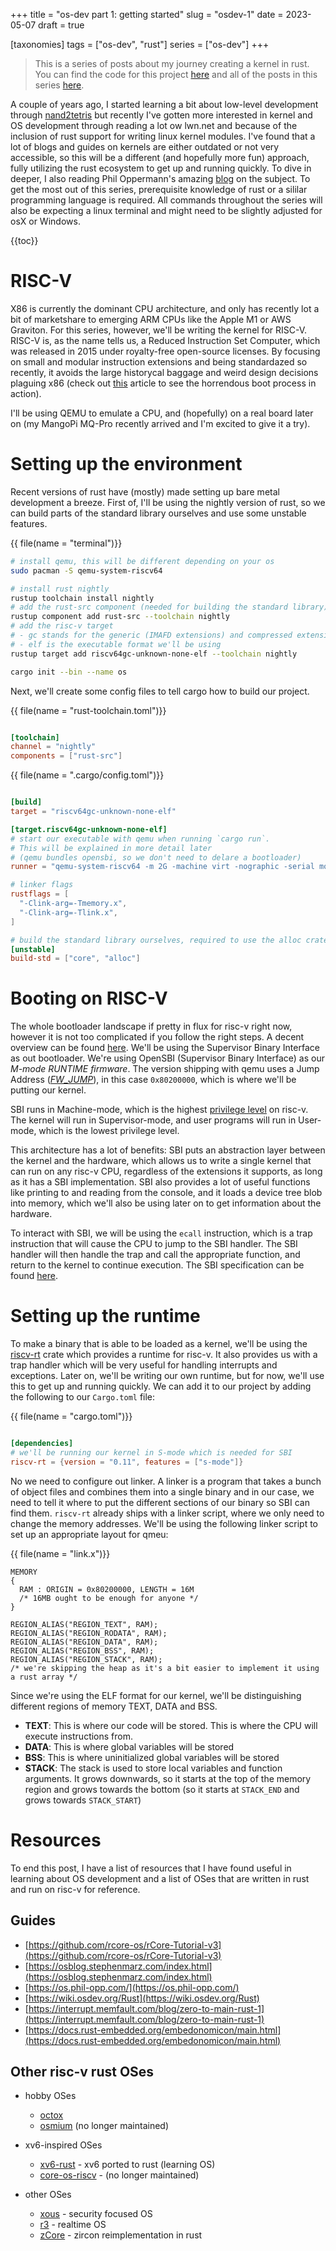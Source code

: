 +++
title = "os-dev part 1: getting started"
slug = "osdev-1"
date = 2023-05-07
draft = true

[taxonomies]
tags = ["os-dev", "rust"]
series = ["os-dev"]
+++

> This is a series of posts about my journey creating a kernel in rust. You can find the code for this project [here](https://github.com/explodingcamera/pogos) and all of the posts in this series [here](/series/os-dev/).

A couple of years ago, I started learning a bit about low-level development through [nand2tetris](https://www.nand2tetris.org/) but recently I've gotten more interested in kernel and OS development through reading a lot ow lwn.net and because of the inclusion of rust support for writing linux kernel modules.
I've found that a lot of blogs and guides on kernels are either outdated or not very accessible, so this will be a different (and hopefully more fun) approach, fully utilizing the rust ecosystem to get up and running quickly. To dive in deeper, I also reading Phil Oppermann's amazing [blog](https://os.phil-opp.com/) on the subject. To get the most out of this series, prerequisite knowledge of rust or a sililar programming language is required. All commands throughout the series will also be expecting a linux terminal and might need to be slightly adjusted for osX or Windows.

{{toc}}

# RISC-V

X86 is currently the dominant CPU architecture, and only has recently lot a bit of marketshare to emerging ARM CPUs like the Apple M1 or AWS Graviton. For this series, however, we'll be writing the kernel for RISC-V. RISC-V is, as the name tells us, a Reduced Instruction Set Computer, which was released in 2015 under royalty-free open-source licenses. By focusing on small and modular instruction extensions and being standardazed so recently, it avoids the large historycal baggage and weird design decisions plaguing x86 (check out [this](https://mjg59.dreamwidth.org/66109.html) article to see the horrendous boot process in action).

I'll be using QEMU to emulate a CPU, and (hopefully) on a real board later on (my MangoPi MQ-Pro recently arrived and I'm excited to give it a try).

# Setting up the environment

Recent versions of rust have (mostly) made setting up bare metal development a breeze. First of, I'll be using the nightly version of rust, so we can build parts of the standard library ourselves and use some unstable features.

{{ file(name = "terminal")}}

```bash
# install qemu, this will be different depending on your os
sudo pacman -S qemu-system-riscv64

# install rust nightly
rustup toolchain install nightly
# add the rust-src component (needed for building the standard library)
rustup component add rust-src --toolchain nightly
# add the risc-v target
# - gc stands for the generic (IMAFD extensions) and compressed extensions
# - elf is the executable format we'll be using
rustup target add riscv64gc-unknown-none-elf --toolchain nightly

cargo init --bin --name os
```

Next, we'll create some config files to tell cargo how to build our project.

{{ file(name = "rust-toolchain.toml")}}

```toml

[toolchain]
channel = "nightly"
components = ["rust-src"]
```

{{ file(name = ".cargo/config.toml")}}

```toml

[build]
target = "riscv64gc-unknown-none-elf"

[target.riscv64gc-unknown-none-elf]
# start our executable with qemu when running `cargo run`.
# This will be explained in more detail later
# (qemu bundles opensbi, so we don't need to delare a bootloader)
runner = "qemu-system-riscv64 -m 2G -machine virt -nographic -serial mon:stdio -kernel"

# linker flags
rustflags = [
  "-Clink-arg=-Tmemory.x",
  "-Clink-arg=-Tlink.x",
]

# build the standard library ourselves, required to use the alloc crate
[unstable]
build-std = ["core", "alloc"]
```

# Booting on RISC-V

The whole bootloader landscape if pretty in flux for risc-v right now, however it is not too complicated if you follow the right steps. A decent overview can be found [here](https://riscv.org/wp-content/uploads/2019/12/Summit_bootflow.pdf). We'll be using the Supervisor Binary Interface as out bootloader. We're using OpenSBI (Supervisor Binary Interface) as our _M-mode RUNTIME firmware_. The version shipping with qemu uses a Jump Address ([_FW_JUMP_](https://github.com/riscv-software-src/opensbi/blob/master/docs/firmware/fw_jump.md)), in this case `0x80200000`, which is where we'll be putting our kernel.

SBI runs in Machine-mode, which is the highest [privilege level](http://docs.keystone-enclave.org/en/latest/Getting-Started/How-Keystone-Works/RISC-V-Background.html#risc-v-privilieged-isa) on risc-v. The kernel will run in Supervisor-mode, and user programs will run in User-mode, which is the lowest privilege level.

This architecture has a lot of benefits: SBI puts an abstraction layer between the kernel and the hardware, which allows us to write a single kernel that can run on any risc-v CPU, regardless of the extensions it supports, as long as it has a SBI implementation. SBI also provides a lot of useful functions like printing to and reading from the console, and it loads a device tree blob into memory, which we'll also be using later on to get information about the hardware.

To interact with SBI, we will be using the `ecall` instruction, which is a trap instruction that will cause the CPU to jump to the SBI handler. The SBI handler will then handle the trap and call the appropriate function, and return to the kernel to continue execution. The SBI specification can be found [here](https://github.com/riscv-non-isa/riscv-sbi-doc/blob/master/riscv-sbi.adoc).

# Setting up the runtime

To make a binary that is able to be loaded as a kernel, we'll be using the [riscv-rt](https://crates.io/crates/riscv-rt) crate which provides a runtime for risc-v. It also provides us with a trap handler which will be very useful for handling interrupts and exceptions. Later on, we'll be writing our own runtime, but for now, we'll use this to get up and running quickly. We can add it to our project by adding the following to our `Cargo.toml` file:

{{ file(name = "cargo.toml")}}

```toml

[dependencies]
# we'll be running our kernel in S-mode which is needed for SBI
riscv-rt = {version = "0.11", features = ["s-mode"]}
```

No we need to configure out linker. A linker is a program that takes a bunch of object files and combines them into a single binary and in our case, we need to tell it where to put the different sections of our binary so SBI can find them. `riscv-rt` already ships with a linker script, where we only need to change the memory addresses. We'll be using the following linker script to set up an appropriate layout for qmeu:

{{ file(name = "link.x")}}

```ld
MEMORY
{
  RAM : ORIGIN = 0x80200000, LENGTH = 16M
  /* 16MB ought to be enough for anyone */
}

REGION_ALIAS("REGION_TEXT", RAM);
REGION_ALIAS("REGION_RODATA", RAM);
REGION_ALIAS("REGION_DATA", RAM);
REGION_ALIAS("REGION_BSS", RAM);
REGION_ALIAS("REGION_STACK", RAM);
/* we're skipping the heap as it's a bit easier to implement it using a rust array */
```

Since we're using the ELF format for our kernel, we'll be distinguishing different regions of memory TEXT, DATA and BSS.

- **TEXT**: This is where our code will be stored. This is where the CPU will execute instructions from.
- **DATA**: This is where global variables will be stored
- **BSS**: This is where uninitialized global variables will be stored
- **STACK**: The stack is used to store local variables and function arguments. It grows downwards, so it starts at the top of the memory region and grows towards the bottom (so it starts at `STACK_END` and grows towards `STACK_START`)

# Resources

To end this post, I have a list of resources that I have found useful in learning about OS development and a list of OSes that are written in rust and run on risc-v for reference.

## Guides

- [https://github.com/rcore-os/rCore-Tutorial-v3](https://github.com/rcore-os/rCore-Tutorial-v3)
- [https://osblog.stephenmarz.com/index.html](https://osblog.stephenmarz.com/index.html)
- [https://os.phil-opp.com/](https://os.phil-opp.com/)
- [https://wiki.osdev.org/Rust](https://wiki.osdev.org/Rust)
- [https://interrupt.memfault.com/blog/zero-to-main-rust-1](https://interrupt.memfault.com/blog/zero-to-main-rust-1)
- [https://docs.rust-embedded.org/embedonomicon/main.html](https://docs.rust-embedded.org/embedonomicon/main.html)

## Other risc-v rust OSes

- hobby OSes

  - [octox](https://github.com/o8vm/octox/tree/main)
  - [osmium](https://github.com/moratorium08/osmium) (no longer maintained)

- xv6-inspired OSes

  - [xv6-rust](https://github.com/Ko-oK-OS/xv6-rust) - xv6 ported to rust (learning OS)
  - [core-os-riscv](https://github.com/skyzh/core-os-riscv) - (no longer maintained)

- other OSes

  - [xous](https://github.com/betrusted-io/xous-core) - security focused OS
  - [r3](https://github.com/r3-os/r3) - realtime OS
  - [zCore](https://github.com/rcore-os/zCore) - zircon reimplementation in rust
